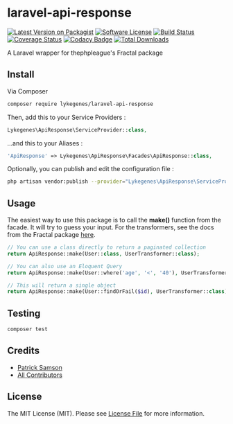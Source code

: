 # laravel-api-response

[![Latest Version on Packagist][ico-version]][link-packagist]
[![Software License][ico-license]](LICENSE.md)
[![Build Status][ico-travis]][link-travis]
[![Coverage Status][ico-scrutinizer]][link-scrutinizer]
[![Codacy Badge][ico-codacy]][link-codacy]
[![Total Downloads][ico-downloads]][link-downloads]

A Laravel wrapper for thephpleague's Fractal package

## Install

Via Composer

``` bash
composer require lykegenes/laravel-api-response
```

Then, add this to your Service Providers :
``` php
Lykegenes\ApiResponse\ServiceProvider::class,
```

...and this to your Aliases :
``` php
'ApiResponse' => Lykegenes\ApiResponse\Facades\ApiResponse::class,
```

Optionally, you can publish and edit the configuration file :
``` bash
php artisan vendor:publish --provider="Lykegenes\ApiResponse\ServiceProvider" --tag=config
```

## Usage

The easiest way to use this package is to call the **make()** function from the facade.
It will try to guess your input. For the transformers, see the docs from the Fractal package [here](http://fractal.thephpleague.com/transformers/).
``` php
// You can use a class directly to return a paginated collection
return ApiResponse::make(User::class, UserTransformer::class);

// You can also use an Eloquent Query
return ApiResponse::make(User::where('age', '<', '40'), UserTransformer::class);

// This will return a single object
return ApiResponse::make(User::findOrFail($id), UserTransformer::class);
```

## Testing

``` bash
composer test
```

## Credits

- [Patrick Samson][link-author]
- [All Contributors][link-contributors]

## License

The MIT License (MIT). Please see [License File](LICENSE.md) for more information.

[ico-version]: https://img.shields.io/packagist/v/lykegenes/laravel-api-response.svg?style=flat-square
[ico-license]: https://img.shields.io/packagist/l/lykegenes/laravel-api-response.svg?style=flat-square
[ico-travis]: https://img.shields.io/travis/Lykegenes/laravel-api-response/master.svg?style=flat-square
[ico-scrutinizer]: https://img.shields.io/scrutinizer/coverage/g/lykegenes/laravel-api-response.svg?style=flat-square
[ico-codacy]: https://api.codacy.com/project/badge/f11463a6e4a848cb8696264d183ff784
[ico-downloads]: https://img.shields.io/packagist/dt/lykegenes/laravel-api-response.svg?style=flat-square

[link-packagist]: https://packagist.org/packages/lykegenes/laravel-api-response
[link-travis]: https://travis-ci.org/Lykegenes/laravel-api-response
[link-scrutinizer]: https://scrutinizer-ci.com/g/lykegenes/laravel-api-response/code-structure
[link-codacy]: https://www.codacy.com/app/Lykegenes/laravel-api-response
[link-downloads]: https://packagist.org/packages/lykegenes/laravel-api-response
[link-author]: https://github.com/lykegenes
[link-contributors]: ../../contributors
